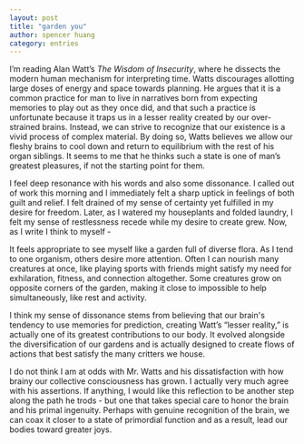 ```yaml
---
layout: post
title: "garden you"
author: spencer huang
category: entries
---
```


I’m reading Alan Watt’s *The Wisdom of Insecurity*, where he dissects the modern human mechanism for interpreting time. Watts discourages allotting large doses of energy and space towards planning. He argues that it is a common practice for man to live in narratives born from expecting memories to play out as they once did, and that such a practice is unfortunate because it traps us in a lesser reality created by our over-strained brains. Instead, we can strive to recognize that our existence is a vivid process of complex material. By doing so, Watts believes we allow our fleshy brains to cool down and return to equilibrium with the rest of his organ siblings. It seems to me that he thinks such a state is one of man’s greatest pleasures, if not the starting point for them. 

I feel deep resonance with his words and also some dissonance. I called out of work this morning and I immediately felt a sharp uptick in feelings of both guilt and relief. I felt drained of my sense of certainty yet fulfilled in my desire for freedom. Later, as I watered my houseplants and folded laundry, I felt my sense of restlessness recede while my desire to create grew. Now, as I write I think to myself -

It feels appropriate to see myself like a garden full of diverse flora. As I tend to one organism, others desire more attention. Often I can nourish many creatures at once, like playing sports with friends might satisfy my need for exhilaration, fitness, and connection altogether. Some creatures grow on opposite corners of the garden, making it close to impossible to help simultaneously, like rest and activity. 

I think my sense of dissonance stems from believing that our brain's tendency to use memories for prediction, creating Watt’s “lesser reality,” is actually one of its greatest contributions to our body. It evolved alongside the diversification of our gardens and is actually designed to create flows of actions that best satisfy the many critters we house. 

I do not think I am at odds with Mr. Watts and his dissatisfaction with how brainy our collective consciousness has grown. I actually very much agree with his assertions. If anything, I would like this reflection to be another step along the path he trods - but one that takes special care to honor the brain and his primal ingenuity. Perhaps with genuine recognition of the brain, we can coax it closer to a state of primordial function and as a result, lead our bodies toward greater joys. 